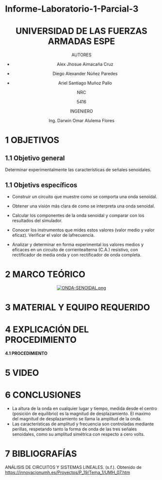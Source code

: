 # Informe-Laboratorio-1-Parcial-3

<div align="center">

# UNIVERSIDAD DE LAS FUERZAS ARMADAS ESPE
  
AUTORES

* Alex Jhosue Aimacaña Cruz

* Diego Alexander Núñez Paredes

* Ariel Santiago Muñoz Pallo

NRC
  
5416

INGENIERO

Ing. Darwin Omar Alulema Flores

</div>


# 1 OBJETIVOS

## **1.1 Objetivo general**

Determinar experimentalmente las características de señales senoidales.

## **1.1 Objetivs específicos**

* Construir un circuito que muestre como se comporta una onda senoidal.

* Obtener una visión más clara de como se interpreta una onda senoidal.

* Calcular los componentes de la onda senoidal y comparar con los resultados del simulador.

* Conocer los instrumentos que mides estos valores (valor medio y valor eficaz). Verificar el valor de lafrecuencia.

* Analizar y determinar en forma experimental los valores medios y eficaces en un circuito de corrientealterna (C.A.) resistivo, con rectificador de media onda y con rectificador de onda completa.

# 2 MARCO TEÓRICO
<div align="center">
  
[![ONDA-SENOIDAL.png](https://i.postimg.cc/L8xdX0WL/ONDA-SENOIDAL.png)](https://postimg.cc/w1R44Fgj)
    
</div>

# 3 MATERIAL Y EQUIPO REQUERIDO

<div align="center">
     
  
</div>

# 4 EXPLICACIÓN DEL PROCEDIMIENTO

**4.1 PROCEDIMIENTO**

# 5 VIDEO 

# 6 CONCLUSIONES 

- La altura de la onda en cualquier lugar y tiempo, medida desde el centro (posición de equilibrio) es la magnitud de desplazamiento. El maximo del magnitud de desplazamiento se llama la amplitud de la onda.
- Las características de amplitud y frecuencia son controladas mediante perillas, respetando tanto la forma de onda de las tres señales senoidales, como su amplitud simétrica con respecto a cero volts.

# 7 BIBLIOGRAFÍAS

ANÁLISIS DE CIRCUITOS Y SISTEMAS LINEALES. (s.f.). Obtenido de https://innovacionumh.es/Proyectos/P_19/Tema_1/UMH_07.htm
